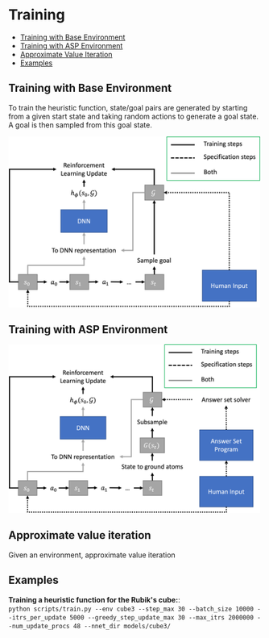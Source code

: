 # Training

- [Training with Base Environment](#training-with-base-environment)
- [Training with ASP Environment](#training-with-asp-environment)
- [Approximate Value Iteration](#approximate-value-iteration)
- [Examples](#examples)


## Training with Base Environment
To train the heuristic function, state/goal pairs are generated by starting from a given start state and taking random actions to generate a goal state. A goal is then sampled from this goal state.

<img src="./misc/images/training.png" width="500">

## Training with ASP Environment

<img src="./misc/images/training_asp.png" width="500">

## Approximate value iteration
Given an environment, approximate value iteration 

## Examples
**Training a heuristic function for the Rubik's cube:**:\
`python scripts/train.py --env cube3 --step_max 30 --batch_size 10000 --itrs_per_update 5000 --greedy_step_update_max 30 --max_itrs 2000000 --num_update_procs 48 --nnet_dir models/cube3/`
